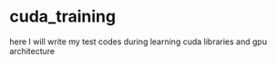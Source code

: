 # cuda_training

here I will write my test codes during learning cuda libraries and gpu architecture
